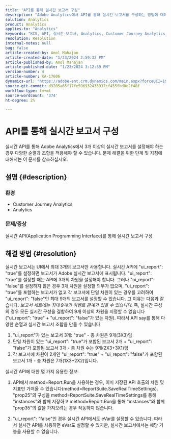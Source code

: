 ```yaml
---
title: "API를 통해 실시간 보고서 구성"
description: "Adobe Analytics에서 API를 통해 실시간 보고서를 구성하는 방법에 대해 알아봅니다."
solution: Analytics
product: Analytics
applies-to: "Analytics"
keywords: "KCS, API, 실시간 보고서, Analytics, Customer Journey Analytics"
resolution: Resolution
internal-notes: null
bug: false
article-created-by: Amol Mahajan
article-created-date: "1/23/2024 2:59:32 PM"
article-published-by: Amol Mahajan
article-published-date: "1/23/2024 3:12:59 PM"
version-number: 4
article-number: KA-17606
dynamics-url: "https://adobe-ent.crm.dynamics.com/main.aspx?forceUCI=1&pagetype=entityrecord&etn=knowledgearticle&id=cb533e00-00ba-ee11-a569-6045bd006c82"
source-git-commit: d9205a65f17fe596932433937cf455fbd0e2f48f
workflow-type: tm+mt
source-wordcount: '374'
ht-degree: 2%

---
```


# API를 통해 실시간 보고서 구성


실시간 API를 통해 Adobe Analytics에서 3개 이상의 실시간 보고서를 설정해야 하는 경우 다양한 순열과 조합을 적용해야 할 수 있습니다. 문제 해결을 위한 단계 및 지침에 대해서는 이 문서를 참조하십시오.

## 설명 {#description}


### <b>환경</b>

- Customer Journey Analytics
- Analytics




### <b>문제/증상</b>

실시간 API(Application Programming Interface)를 통해 실시간 보고서 구성


## 해결 방법 {#resolution}


실시간 보고서는 UI에서 최대 3개의 보고서만 사용합니다.
실시간 API에 &quot;ui_report&quot;: &quot;true&quot;를 설정하면 보고서가 Adobe 실시간 보고서에 표시됩니다. &quot;ui_report&quot;: &quot;true&quot;를 설정할 때는 API에 3개의 차원을 설정해야 합니다.
그러나 &quot;ui_report&quot;: &quot;false&quot;를 설정하지 않은 경우 3개 차원을 설정할 의무가 없으며, &quot;ui_report&quot;: &quot;true&quot;를 포함하는 보고서가 없고 각 보고서에 단일 차원이 있는 경우를 고려하여 &quot;ui_report&quot;: &quot;false&quot;인 최대 9개의 보고서를 설정할 수 있습니다.
그 이유는 다음과 같습니다. *보고서 세트에는 최대 9개의 이벤트 관계가 있을 수 있습니다.* 즉, 실시간 구성의 경우 모든 실시간 구성을 결합하여 9개 이상의 차원을 지정할 수 없습니다(&quot;ui_report&quot;: &quot;true&quot; + &quot;ui_report&quot;: &quot;false&quot;가 있는 차원).
따라서 API say를 통해 다양한 순열과 실시간 보고서 조합을 만들 수 있습니다

1. &quot;ui_report&quot;가 있는 보고서 3개: &quot;true&quot; - 총 차원은 9개(3X3)임
2. 단일 차원이 있는 &quot;ui_report&quot;: &quot;true&quot;가 포함된 보고서 2개 + &quot;ui_report&quot;: &quot;false&quot;가 포함된 보고서 3개 - 총 차원 수는 9개(2X3+3X1)임
3. 각 보고서에 차원이 2개인 &quot;ui_report&quot;: &quot;true&quot; + &quot;ui_report&quot;: &quot;false&quot;가 포함된 보고서 1개 - 총 차원은 7개(1X3+2X2)입니다.


실시간 API에 대한 몇 가지 유용한 정보:

1. API에서 method=Report.Run을 사용하는 경우, 이미 저장된 API 호출의 차원 및 지표만 가져올 수 있습니다(method=ReportSuite.SaveRealTimeSettings). &quot;prop25&quot;의 구성을 method=ReportSuite.SaveRealTimeSettings를 통해 &quot;instances&quot;와 함께 저장하고 method=Report.Run을 통해 &quot;instances&quot;와 함께 &quot;prop35&quot;의 값을 가져오려는 경우 작동하지 않습니다.


2. &quot;ui_report&quot;: &quot;false&quot;인 경우 실시간 API에서도 eVar를 설정할 수 있습니다. 따라서 실시간 API를 사용하면 eVar도 설정할 수 있지만, 실시간 보고서에서는 해당 기능을 사용할 수 없습니다.

